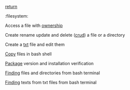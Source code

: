 [return](linuxguide)

:filesystem:

Access a file with [ownership](ownership)

Create rename update and delete ([crud](crudfilesystem)) a file or a directory

Create a [txt](txt) file and edit them

[Copy](Copyfiles) files in bash shell

[Package](Package) version and installation verification

[Finding](Findingfiles) files and directories from bash terminal

[Finding](Findingtexts) texts from txt files from bash terminal
